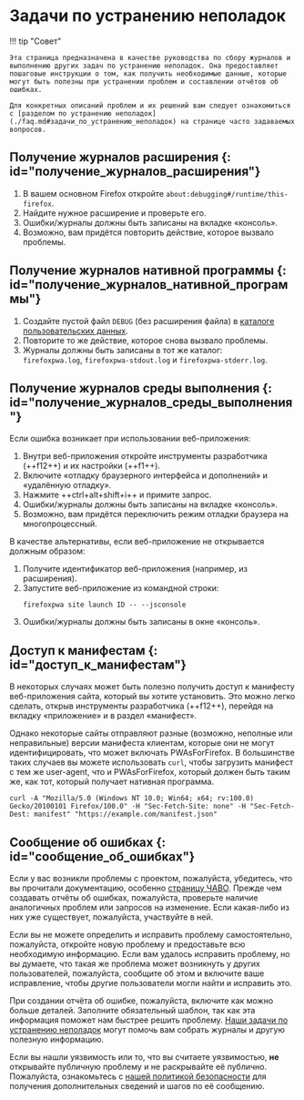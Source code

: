 # Задачи по устранению неполадок

!!! tip "Совет"

    Эта страница предназначена в качестве руководства по сбору журналов и выполнению других задач по устранению неполадок. Она предоставляет пошаговые инструкции о том, как получить необходимые данные, которые могут быть полезны при устранении проблем и составлении отчётов об ошибках.

    Для конкретных описаний проблем и их решений вам следует ознакомиться с [разделом по устранению неполадок](./faq.md#задачи_по_устранению_неполадок) на странице часто задаваемых вопросов.

## Получение журналов расширения {: id="получение_журналов_расширения"}

1. В вашем основном Firefox откройте `about:debugging#/runtime/this-firefox`.
2. Найдите нужное расширение и проверьте его.
3. Ошибки/журналы должны быть записаны на вкладке «консоль».
4. Возможно, вам придётся повторить действие, которое вызвало проблемы.

## Получение журналов нативной программы {: id="получение_журналов_нативной_программы"}

1. Создайте пустой файл `DEBUG` (без расширения файла) в [каталоге пользовательских данных](../resources/installation-directories.md#пользовательские_данные).
2. Повторите то же действие, которое снова вызвало проблемы.
3. Журналы должны быть записаны в тот же каталог:<br>
   `firefoxpwa.log`, `firefoxpwa-stdout.log` и `firefoxpwa-stderr.log`.

## Получение журналов среды выполнения {: id="получение_журналов_среды_выполнения"}

Если ошибка возникает при использовании веб-приложения:

1. Внутри веб-приложения откройте инструменты разработчика (++f12++) и их настройки (++f1++).
2. Включите «отладку браузерного интерфейса и дополнений» и «удалённую отладку».
3. Нажмите ++ctrl+alt+shift+i++ и примите запрос.
4. Ошибки/журналы должны быть записаны на вкладке «консоль».
5. Возможно, вам придётся переключить режим отладки браузера на многопроцессный.

В качестве альтернативы, если веб-приложение не открывается должным образом:

1. Получите идентификатор веб-приложения (например, из расширения).
2. Запустите веб-приложение из командной строки:
    ```shell
    firefoxpwa site launch ID -- --jsconsole
    ```
3. Ошибки/журналы должны быть записаны в окне «консоль».

## Доступ к манифестам {: id="доступ_к_манифестам"}

В некоторых случаях может быть полезно получить доступ к манифесту веб-приложения сайта, который вы хотите установить. Это можно легко сделать, открыв инструменты разработчика (++f12++), перейдя на вкладку «приложение» и в раздел «манифест».

Однако некоторые сайты отправляют разные (возможно, неполные или неправильные) версии манифеста клиентам, которые они не могут идентифицировать, что может включать PWAsForFirefox. В большинстве таких случаев вы можете использовать `curl`, чтобы загрузить манифест с тем же user-agent, что и PWAsForFirefox, который должен быть таким же, как тот, который получает нативная программа.

```shell
curl -A "Mozilla/5.0 (Windows NT 10.0; Win64; x64; rv:100.0) Gecko/20100101 Firefox/100.0" -H "Sec-Fetch-Site: none" -H "Sec-Fetch-Dest: manifest" "https://example.com/manifest.json"
```

## Сообщение об ошибках {: id="сообщение_об_ошибках"}

Если у вас возникли проблемы с проектом, пожалуйста, убедитесь, что вы прочитали документацию, особенно [страницу ЧАВО](faq.md). Прежде чем создавать отчёты об ошибках, пожалуйста, проверьте наличие аналогичных проблем или запросов на изменение. Если какая-либо из них уже существует, пожалуйста, участвуйте в ней.

Если вы не можете определить и исправить проблему самостоятельно, пожалуйста, откройте новую проблему и предоставьте всю необходимую информацию. Если вам удалось исправить проблему, но вы думаете, что такая же проблема может возникнуть у других пользователей, пожалуйста, сообщите об этом и включите ваше исправление, чтобы другие пользователи могли найти и исправить это.

При создании отчёта об ошибке, пожалуйста, включите как можно больше деталей. Заполните обязательный шаблон, так как эта информация поможет нам быстрее решить проблему. [Наши задачи по устранению неполадок](troubleshooting.md) могут помочь вам собрать журналы и другую полезную информацию.

Если вы нашли уязвимость или то, что вы считаете уязвимостью, **не** открывайте публичную проблему и не раскрывайте её публично. Пожалуйста, ознакомьтесь с [нашей политикой безопасности](https://github.com/filips123/PWAsForFirefox/blob/main/.github/SECURITY.md) для получения дополнительных сведений и шагов по её сообщению.
